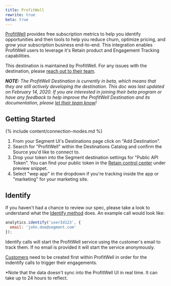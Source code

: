 ```yaml
---
title: ProfitWell
rewrite: true
beta: true
---
```


[ProfitWell](https://www.profitwell.com) provides free subscription metrics to help you identify opportunities and then tools to help you reduce churn, optimize pricing, and grow your subscription business end-to-end. This integration enables ProfitWell users to leverage it's Retain product and Engagement Tracking capabilities.

This destination is maintained by ProfitWell. For any issues with the destination, please [reach out to their team](mailto:product@profitwell.com).

_**NOTE:** The ProfitWell Destination is currently in beta, which means that they are still actively developing the destination. This doc was last updated on February 14, 2020. If you are interested in joining their beta program or have any feedback to help improve the ProfitWell Destination and its documentation, please [let  their team know](mailto:product@profitwell.com)!_

## Getting Started

{% include content/connection-modes.md %}

1. From your Segment UI's Destinations page click on "Add Destination".
2. Search for "ProfitWell" within the Destinations Catalog and confirm the Source you'd like to connect to.
3. Drop your token into the Segment destination settings for "Public API Token".
You can find your public token in the [Retain control center](https://www2.profitwell.com/app/engagement) under preview snippet.
4. Select "wep app" in the dropdown if you're tracking inside the app or "marketing" for your marketing site.

## Identify

If you haven't had a chance to review our spec, please take a look to understand what the [Identify method](https://segment.com/docs/spec/identify/) does. An example call would look like:

```javascript
analytics.identify('userId123', {
  email: 'john.doe@segment.com'
});
```

Identify calls will start the ProfitWell service using the customer's email to track them. If no email is provided it will start the service anonymously.

[Customers](https://www2.profitwell.com/app/customers) need to be created first within ProfitWell in order for the indentify calls to trigger their engagements.

*Note that the data doesn't sync into the ProfitWell UI in real time. It can take up to 24 hours to reflect.